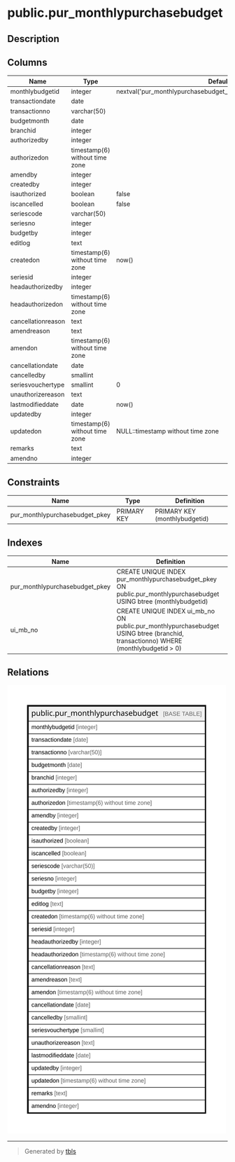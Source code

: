 # public.pur_monthlypurchasebudget

## Description

## Columns

| Name | Type | Default | Nullable | Children | Parents | Comment |
| ---- | ---- | ------- | -------- | -------- | ------- | ------- |
| monthlybudgetid | integer | nextval('pur_monthlypurchasebudget_monthlybudgetid_seq'::regclass) | false |  |  |  |
| transactiondate | date |  | true |  |  |  |
| transactionno | varchar(50) |  | true |  |  |  |
| budgetmonth | date |  | true |  |  |  |
| branchid | integer |  | true |  |  |  |
| authorizedby | integer |  | true |  |  |  |
| authorizedon | timestamp(6) without time zone |  | true |  |  |  |
| amendby | integer |  | true |  |  |  |
| createdby | integer |  | true |  |  |  |
| isauthorized | boolean | false | true |  |  |  |
| iscancelled | boolean | false | true |  |  |  |
| seriescode | varchar(50) |  | true |  |  |  |
| seriesno | integer |  | true |  |  |  |
| budgetby | integer |  | true |  |  |  |
| editlog | text |  | true |  |  |  |
| createdon | timestamp(6) without time zone | now() | true |  |  |  |
| seriesid | integer |  | true |  |  |  |
| headauthorizedby | integer |  | true |  |  |  |
| headauthorizedon | timestamp(6) without time zone |  | true |  |  |  |
| cancellationreason | text |  | true |  |  |  |
| amendreason | text |  | true |  |  |  |
| amendon | timestamp(6) without time zone |  | true |  |  |  |
| cancellationdate | date |  | true |  |  |  |
| cancelledby | smallint |  | true |  |  |  |
| seriesvouchertype | smallint | 0 | true |  |  |  |
| unauthorizereason | text |  | true |  |  |  |
| lastmodifieddate | date | now() | true |  |  |  |
| updatedby | integer |  | true |  |  |  |
| updatedon | timestamp(6) without time zone | NULL::timestamp without time zone | true |  |  |  |
| remarks | text |  | true |  |  |  |
| amendno | integer |  | true |  |  |  |

## Constraints

| Name | Type | Definition |
| ---- | ---- | ---------- |
| pur_monthlypurchasebudget_pkey | PRIMARY KEY | PRIMARY KEY (monthlybudgetid) |

## Indexes

| Name | Definition |
| ---- | ---------- |
| pur_monthlypurchasebudget_pkey | CREATE UNIQUE INDEX pur_monthlypurchasebudget_pkey ON public.pur_monthlypurchasebudget USING btree (monthlybudgetid) |
| ui_mb_no | CREATE UNIQUE INDEX ui_mb_no ON public.pur_monthlypurchasebudget USING btree (branchid, transactionno) WHERE (monthlybudgetid > 0) |

## Relations

![er](public.pur_monthlypurchasebudget.svg)

---

> Generated by [tbls](https://github.com/k1LoW/tbls)

